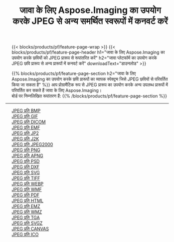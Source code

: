 ﻿---
title: जावा के लिए Aspose.Imaging का उपयोग करके JPEG से अन्य समर्थित स्वरूपों में कनवर्ट करें 
weight: 3920
url: /hi/java/conversion/from/jpeg 
lang: hi
langdirlevel: 2
locales: zh-hans,ja,it,ru,de,es,fr,nl,id,lt,pl,pt,vi,tr,ko,zh-hant,ar,hi,th,sv,cs,uk,he
description: Aspose.Image आसानी से जावा प्लेटफॉर्म का उपयोग करके JPEG से अन्य प्रारूपों में परिवर्तित हो सकता है
---

{{< blocks/products/pf/feature-page-wrap >}}
{{< blocks/products/pf/feature-page-header h1="जावा के लिए Aspose.Imaging का उपयोग करके छवियों को JPEG प्रारूप से रूपांतरित करें" h2="जावा प्लेटफॉर्म का उपयोग करके JPEG छवि प्रारूप से अन्य प्रारूपों में कनवर्ट करें" downloadText="डाउनलोड" >}}


{{% blocks/products/pf/feature-page-section  h2="जावा के लिए Aspose.Imaging का उपयोग करके छवि प्रारूपों का व्यापक स्पेक्ट्रम जिसे JPEG छवियों से परिवर्तित किया जा सकता है" %}}
आप प्रोग्रामैटिक रूप से JPEG प्रारूप का उपयोग करके अन्य उपलब्ध प्रारूपों में परिवर्तित कर सकते हैं
जावा के लिए Aspose.Imaging।
<br/>
बोर्ड पर निम्नलिखित रूपांतरण हैं:
{{% /blocks/products/pf/feature-page-section %}}
<div class="container-fluid productfamilypage bg-gray">
    <div class="convertypes bg-gray agp-content section">
        <div class="container">
		<hr style="margin-left:-20px;"/>
		<div class="row other-converters">
		    <div class='col-md-2 other-converter remove-lp remove-rp'><a href="/imaging/hi/java/conversion/jpeg-to-bmp" >JPEG प्रति BMP</a></div><div class='col-md-2 other-converter remove-lp remove-rp'><a href="/imaging/hi/java/conversion/jpeg-to-gif" >JPEG प्रति GIF</a></div><div class='col-md-2 other-converter remove-lp remove-rp'><a href="/imaging/hi/java/conversion/jpeg-to-dicom" >JPEG प्रति DICOM</a></div><div class='col-md-2 other-converter remove-lp remove-rp'><a href="/imaging/hi/java/conversion/jpeg-to-emf" >JPEG प्रति EMF</a></div><div class='col-md-2 other-converter remove-lp remove-rp'><a href="/imaging/hi/java/conversion/jpeg-to-jp2" >JPEG प्रति JP2</a></div><div class='col-md-2 other-converter remove-lp remove-rp'><a href="/imaging/hi/java/conversion/jpeg-to-j2k" >JPEG प्रति J2K</a></div><div class='col-md-2 other-converter remove-lp remove-rp'><a href="/imaging/hi/java/conversion/jpeg-to-jpeg2000" >JPEG प्रति JPEG2000</a></div><div class='col-md-2 other-converter remove-lp remove-rp'><a href="/imaging/hi/java/conversion/jpeg-to-png" >JPEG प्रति PNG</a></div><div class='col-md-2 other-converter remove-lp remove-rp'><a href="/imaging/hi/java/conversion/jpeg-to-apng" >JPEG प्रति APNG</a></div><div class='col-md-2 other-converter remove-lp remove-rp'><a href="/imaging/hi/java/conversion/jpeg-to-psd" >JPEG प्रति PSD</a></div><div class='col-md-2 other-converter remove-lp remove-rp'><a href="/imaging/hi/java/conversion/jpeg-to-dxf" >JPEG प्रति DXF</a></div><div class='col-md-2 other-converter remove-lp remove-rp'><a href="/imaging/hi/java/conversion/jpeg-to-svg" >JPEG प्रति SVG</a></div><div class='col-md-2 other-converter remove-lp remove-rp'><a href="/imaging/hi/java/conversion/jpeg-to-tiff" >JPEG प्रति TIFF</a></div><div class='col-md-2 other-converter remove-lp remove-rp'><a href="/imaging/hi/java/conversion/jpeg-to-webp" >JPEG प्रति WEBP</a></div><div class='col-md-2 other-converter remove-lp remove-rp'><a href="/imaging/hi/java/conversion/jpeg-to-wmf" >JPEG प्रति WMF</a></div><div class='col-md-2 other-converter remove-lp remove-rp'><a href="/imaging/hi/java/conversion/jpeg-to-pdf" >JPEG प्रति PDF</a></div><div class='col-md-2 other-converter remove-lp remove-rp'><a href="/imaging/hi/java/conversion/jpeg-to-html" >JPEG प्रति HTML</a></div><div class='col-md-2 other-converter remove-lp remove-rp'><a href="/imaging/hi/java/conversion/jpeg-to-emz" >JPEG प्रति EMZ</a></div><div class='col-md-2 other-converter remove-lp remove-rp'><a href="/imaging/hi/java/conversion/jpeg-to-wmz" >JPEG प्रति WMZ</a></div><div class='col-md-2 other-converter remove-lp remove-rp'><a href="/imaging/hi/java/conversion/jpeg-to-tga" >JPEG प्रति TGA</a></div><div class='col-md-2 other-converter remove-lp remove-rp'><a href="/imaging/hi/java/conversion/jpeg-to-svgz" >JPEG प्रति SVGZ</a></div><div class='col-md-2 other-converter remove-lp remove-rp'><a href="/imaging/hi/java/conversion/jpeg-to-canvas" >JPEG प्रति CANVAS</a></div><div class='col-md-2 other-converter remove-lp remove-rp'><a href="/imaging/hi/java/conversion/jpeg-to-ico" >JPEG प्रति ICO</a></div>
                </div>
        </div>
    </div>
</div>
<br/>


